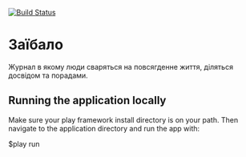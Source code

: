 [![Build Status](https://travis-ci.org/pubsy/zaibalo-api.svg?branch=master)](https://travis-ci.org/pubsy/zaibalo-api)

# Заїбало

Журнал в якому люди сваряться на повсягденне життя, діляться досвідом та порадами.

## Running the application locally

Make sure your play framework install directory is on your path. Then navigate to the application directory and run the app with:

$play run 

